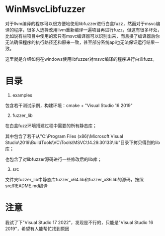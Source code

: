 # WinMsvcLibfuzzer
对于llvm编译的程序可以很方便地使用libfuzzer进行白盒fuzz，然而对于msvc编译的程序，很多人选择改用llvm重新编译一遍项目再进行fuzz，但这有很多坏处，比如说有些项目中使用的宏只有msvc编译器可以识别出来，而且换了编译器后你无法确保程序的执行路径还和原来一致，甚至部分系统api也无法保证运行结果一致。

这里就是介绍如何在windows使用libfuzzer对msvc编译的程序进行白盒fuzz。

# 目录

1. examples

包含若干测试示例，构建环境：cmake + "Visual Studio 16 2019"

2. fuzzer_lib

在白盒fuzz环境搭建过程中需要的所有静态库；

其中包含了若干从"C:\Program Files (x86)\Microsoft Visual Studio\2019\BuildTools\VC\Tools\MSVC\14.29.30133\lib"目录下拷贝得到的lib库；

也包含了对libfuzzer源码进行一些修改后的lib库；

3. src

文件夹fuzzer_lib中静态库fuzzer_x64.lib和fuzzer_x86.lib的源码，按照src/README.md编译

# 注意
我试了下"Visual Studio 17 2022"，发现是不行的，只能是"Visual Studio 16 2019"，希望有人能帮忙找到原因

